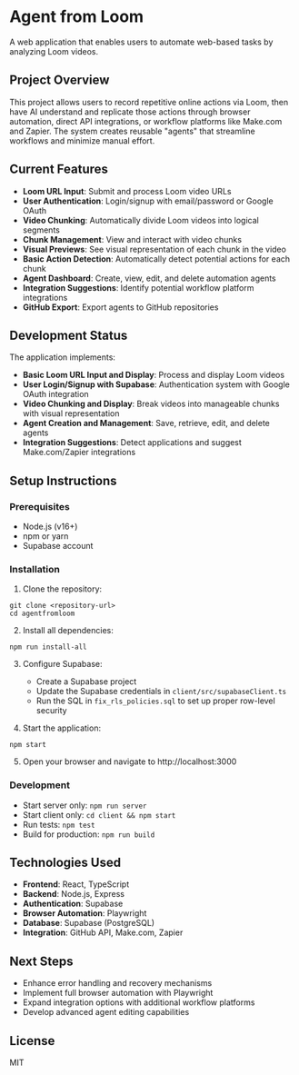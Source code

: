 # Agent from Loom

A web application that enables users to automate web-based tasks by analyzing Loom videos.

## Project Overview

This project allows users to record repetitive online actions via Loom, then have AI understand and replicate those actions through browser automation, direct API integrations, or workflow platforms like Make.com and Zapier. The system creates reusable "agents" that streamline workflows and minimize manual effort.

## Current Features

- **Loom URL Input**: Submit and process Loom video URLs
- **User Authentication**: Login/signup with email/password or Google OAuth
- **Video Chunking**: Automatically divide Loom videos into logical segments
- **Chunk Management**: View and interact with video chunks
- **Visual Previews**: See visual representation of each chunk in the video
- **Basic Action Detection**: Automatically detect potential actions for each chunk
- **Agent Dashboard**: Create, view, edit, and delete automation agents
- **Integration Suggestions**: Identify potential workflow platform integrations
- **GitHub Export**: Export agents to GitHub repositories

## Development Status

The application implements:

- **Basic Loom URL Input and Display**: Process and display Loom videos
- **User Login/Signup with Supabase**: Authentication system with Google OAuth integration
- **Video Chunking and Display**: Break videos into manageable chunks with visual representation
- **Agent Creation and Management**: Save, retrieve, edit, and delete agents
- **Integration Suggestions**: Detect applications and suggest Make.com/Zapier integrations

## Setup Instructions

### Prerequisites
- Node.js (v16+)
- npm or yarn
- Supabase account

### Installation

1. Clone the repository:
```
git clone <repository-url>
cd agentfromloom
```

2. Install all dependencies:
```
npm run install-all
```

3. Configure Supabase:
   - Create a Supabase project
   - Update the Supabase credentials in `client/src/supabaseClient.ts`
   - Run the SQL in `fix_rls_policies.sql` to set up proper row-level security

4. Start the application:
```
npm start
```

5. Open your browser and navigate to http://localhost:3000

### Development

- Start server only: `npm run server`
- Start client only: `cd client && npm start`
- Run tests: `npm test`
- Build for production: `npm run build`

## Technologies Used

- **Frontend**: React, TypeScript
- **Backend**: Node.js, Express
- **Authentication**: Supabase
- **Browser Automation**: Playwright
- **Database**: Supabase (PostgreSQL)
- **Integration**: GitHub API, Make.com, Zapier

## Next Steps

- Enhance error handling and recovery mechanisms
- Implement full browser automation with Playwright
- Expand integration options with additional workflow platforms
- Develop advanced agent editing capabilities

## License

MIT